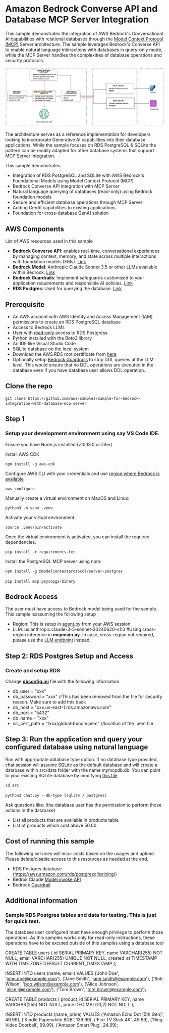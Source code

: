 # Amazon Bedrock Converse API and Database MCP Server Integration

This sample demonstrates the integration of AWS Bedrock's Conversational AI capabilities with relational databases through the [Model Context Protocol (MCP)](https://modelcontextprotocol.io/introduction) Server architecture. The sample leverages Bedrock's Converse API to enable natural language interactions with databases in query-only mode, while the MCP Server handles the complexities of database operations and security protocols.


![arch diagram](./images/arch.png)

The architecture serves as a reference implementation for developers looking to incorporate Generative AI capabilities into their database applications. While the sample focuses on RDS PostgreSQL & SQLite the pattern can be readily adapted for other database systems that support MCP Server integration. 

This sample demonstrates:

- Integration of RDS PostgreSQL and SQLite with AWS Bedrock's Foundational Models using Model Context Protocol (MCP)
- Bedrock Converse API integration with MCP Server
- Natural language querying of databases (read-only) using Bedrock foundation models
- Secure and efficient database operations through MCP Server
- Adding GenAI capabilities to existing applications
- Foundation for cross-database GenAI solution


## AWS Components
List of AWS resources used in this sample
- **Bedrock Converse API**: enables real-time, conversational experiences by managing context, memory, and state across multiple interactions with foundation models (FMs). [Link](https://docs.aws.amazon.com/bedrock/latest/APIReference/API_runtime_Converse.html)
- **Bedrock Model**: Anthropic Claude Sonnet 3.5 or other LLMs available within Bedrock. [Link](https://docs.aws.amazon.com/bedrock/latest/userguide/models-supported.html)
- **Bedrock Guardrails**: Implement safeguards customized to your application requirements and responsible AI policies. [Link](https://aws.amazon.com/bedrock/guardrails/)
- **RDS Postgres**: Used for querying the database. [Link](https://aws.amazon.com/rds/postgresql/)

## Prerequisite
- An AWS account with AWS Identity and Access Management (IAM) permissions to create an RDS PostgreSQL database
- Access to Bedrock LLMs
- User with [read-only](https://aws.amazon.com/blogs/database/managing-postgresql-users-and-roles/) access to RDS Postgress
- Python installed with the Boto3 library
- An IDE like Visual Studio Code
- SQLite database on the local system
- Download the AWS RDS root certificate from [here](https://truststore.pki.rds.amazonaws.com/global/global-bundle.pem)
- Optionally setup [Bedrock Guardrails](https://docs.aws.amazon.com/bedrock/latest/userguide/guardrails-create.html) to stop DDL queries at the LLM level. This would ensure that no DDL operations are executed in the database even if you have database user allows DDL operation.


## Clone the repo 
```
git clone https://github.com/aws-samples/sample-for-bedrock-integration-with-database-mcp-server
```


## Step 1
### Setup your development environment using say VS Code IDE.

Ensure you have Node.js installed (v10.13.0 or later)

Install AWS CDK
```
npm install -g aws-cdk
```

Configure AWS CLI with your credentials and use [region where Bedrock is available](https://docs.aws.amazon.com/bedrock/latest/userguide/models-regions.html)
```
aws configure
```

Manually create a virtual environment on MacOS and Linux:
```
python3 -m venv .venv
```
Activate your virtual environment

```
source .venv/bin/activate
```

Once the virtual environment is activated, you can install the required dependencies.

```
pip install -r requirements.txt
```

Install the PostgreSQL MCP server using npm:
```
npm install -g @modelcontextprotocol/server-postgres

pip install mcp psycopg2-binary

```

## Bedrock Access
The user must have access to Bedrock model being used for the sample. This sample isassuming the following setup
- Region: This is setup in [agent.py](src/agent.py) from your AWS session
- LLM: us.anthropic.claude-3-5-sonnet-20240620-v1:0 #Using cross-region inference in **mcpmain.py**. In case, cross-region not required, please use the [LLM endpoint](https://docs.aws.amazon.com/general/latest/gr/bedrock.html) instead.

## Step 2: RDS Postgres Setup and Access
### Create and setup RDS
Change **[dbconfig.ini](src/config/dbconfig.ini)** file with the following information
- db_user = "xxx"
- db_password = "xxx" //This has been removed from the file for security reason. Make sure to add this back
- db_host = "xxx.us-east-1.rds.amazonaws.com"
- db_port = "5432"
- db_name = "xxx"
- ssl_cert_path = "/xxx/global-bundle.pem" //location of the .pem file


## Step 3: Run the application and query your configured database using natural language
Run with appropriate database type option. If no database type provided, chat session will assume SQLite as the default database and will create a database within src/data folder with the name mymcpdb.db. You can point to your existing SQLite database by modifying [this file](src/config/database_config.py)

```
cd src

python3 chat.py --db-type [sqlite / postgres]

```

Ask questions like: (the database user has the permission to perform those actions in the database)

- List all products that are available in products table
- List of products which cost above 50.00

## Cost of running this sample
The following services will incur costs based on the usages and uptime. Please delete/disable access to this resources as needed at the end.
- RDS Postgres database (https://aws.amazon.com/rds/postgresql/pricing/)
- Bedrok Claude [Model invoke API](https://aws.amazon.com/bedrock/pricing/)
- Bedrock [Guardrail](https://aws.amazon.com/bedrock/pricing/)


## Additional information

### Sample RDS Postgres tables and data for testing. This is just for quick test. 
The database user configured must have enough privilege to perform those operations. As this samples works only for read-only instructions, these operations have to be excuted outside of this samples using a database tool

CREATE TABLE users (
    id SERIAL PRIMARY KEY,
    name VARCHAR(255) NOT NULL,
    email VARCHAR(255) UNIQUE NOT NULL,
    created_at TIMESTAMP WITH TIME ZONE DEFAULT CURRENT_TIMESTAMP
);

INSERT INTO users (name, email) VALUES
    ('John Doe', 'john.doe@example.com'),
    ('Jane Smith', 'jane.smith@example.com'),
    ('Bob Wilson', 'bob.wilson@example.com'),
    ('Alice Johnson', 'alice.j@example.com'),
    ('Tom Brown', 'tom.brown@example.com');

CREATE TABLE products (
    product_id SERIAL PRIMARY KEY,
    name VARCHAR(255) NOT NULL,
    price DECIMAL(10,2) NOT NULL
);

INSERT INTO products (name, price) VALUES
    ('Amazon Echo Dot (5th Gen)', 49.99),
    ('Kindle Paperwhite 8GB', 139.99),
    ('Fire TV Stick 4K', 49.99),
    ('Ring Video Doorbell', 99.99),
    ('Amazon Smart Plug', 24.99);
    